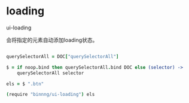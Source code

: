 loading
=======

ui-loading

会将指定的元素自动添加loading状态。

```coffeescript

querySelectorAll = DOC["querySelectorAll"]

$ = if noop.bind then querySelectorAll.bind DOC else (selector) ->
	querySelectorAll selector

els = $ ".btn"

(require "binnng/ui-loading") els

```
